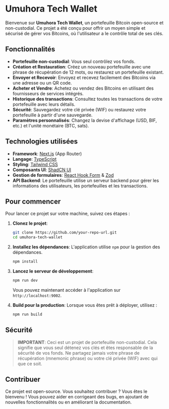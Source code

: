 
# Umuhora Tech Wallet

Bienvenue sur **Umuhora Tech Wallet**, un portefeuille Bitcoin open-source et non-custodial. Ce projet a été conçu pour offrir un moyen simple et sécurisé de gérer vos Bitcoins, où l'utilisateur a le contrôle total de ses clés.

## Fonctionnalités

*   **Portefeuille non-custodial**: Vous seul contrôlez vos fonds.
*   **Création et Restauration**: Créez un nouveau portefeuille avec une phrase de récupération de 12 mots, ou restaurez un portefeuille existant.
*   **Envoyer et Recevoir**: Envoyez et recevez facilement des Bitcoins via une adresse ou un QR code.
*   **Acheter et Vendre**: Achetez ou vendez des Bitcoins en utilisant des fournisseurs de services intégrés.
*   **Historique des transactions**: Consultez toutes les transactions de votre portefeuille avec leurs détails.
*   **Sécurité**: Sauvegardez votre clé privée (WIF) ou restaurez votre portefeuille à partir d'une sauvegarde.
*   **Paramètres personnalisés**: Changez la devise d'affichage (USD, BIF, etc.) et l'unité monétaire (BTC, sats).

## Technologies utilisées

*   **Framework**: [Next.js](https://nextjs.org/) (App Router)
*   **Langage**: [TypeScript](https://www.typescriptlang.org/)
*   **Styling**: [Tailwind CSS](https://tailwindcss.com/)
*   **Composants UI**: [ShadCN UI](https://ui.shadcn.com/)
*   **Gestion de formulaires**: [React Hook Form](https://react-hook-form.com/) & [Zod](https://zod.dev/)
*   **API Backend**: Le portefeuille utilise un serveur backend pour gérer les informations des utilisateurs, les portefeuilles et les transactions.

## Pour commencer

Pour lancer ce projet sur votre machine, suivez ces étapes :

1.  **Clonez le projet**:
    ```bash
    git clone https://github.com/your-repo-url.git
    cd umuhora-tech-wallet
    ```

2.  **Installez les dépendances**:
    L'application utilise `npm` pour la gestion des dépendances.
    ```bash
    npm install
    ```

3.  **Lancez le serveur de développement**:
    ```bash
    npm run dev
    ```
    Vous pouvez maintenant accéder à l'application sur `http://localhost:9002`.

4.  **Build pour la production**:
    Lorsque vous êtes prêt à déployer, utilisez :
    ```bash
    npm run build
    ```

## Sécurité

> **IMPORTANT**: Ceci est un projet de portefeuille non-custodial. Cela signifie que vous seul détenez vos clés et êtes responsable de la sécurité de vos fonds. Ne partagez jamais votre phrase de récupération (mnemonic phrase) ou votre clé privée (WIF) avec qui que ce soit.

## Contribuer

Ce projet est open-source. Vous souhaitez contribuer ? Vous êtes le bienvenu ! Vous pouvez aider en corrigeant des bugs, en ajoutant de nouvelles fonctionnalités ou en améliorant la documentation.
